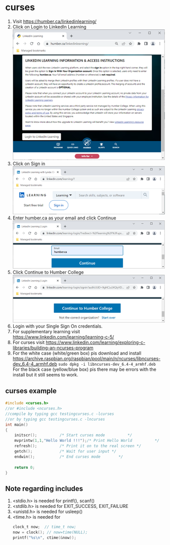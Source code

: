 # curses
1.  Visit https://humber.ca/linkedinlearning/
2.	Click on Login to LinkedIn Learning   
![](media/17.png)
3.	Click on Sign in   
![](media/18.png)
4.	Enter humber.ca as your email and click Continue   
![](media/19.png)
5.	Click Continue to Humber College   
![](media/20.png)
6.	Login with your Single Sign On credentials.
7.  For supplementary learning visit https://www.linkedin.com/learning/learning-c-5/
8.  For curses visit https://www.linkedin.com/learning/exploring-c-libraries/building-an-ncurses-program
9.  For the white case (white/green box) pis download and install https://archive.raspbian.org/raspbian/pool/main/n/ncurses/libncurses-dev_6.4-4_armhf.deb
    ```sudo dpkg -i libncurses-dev_6.4-4_armhf.deb```   
    For the black case (yellow/blue box) pis there may be errors with the install but it still seems to work.

## curses example
```c
#include <curses.h>
//or #include <ncurses.h>
//compile by typing gcc testingcurses.c -lcurses 
//or by typing gcc testingcurses.c -lncurses 
int main()
{	
	initscr();			/* Start curses mode 		  */
	mvprintw(1,1,"Hello World !!!");/* Print Hello World		  */
	refresh();			/* Print it on to the real screen */
	getch();			/* Wait for user input */
	endwin();			/* End curses mode		  */

	return 0;
}

```
## Note regarding includes
1. <stdio.h> is needed for printf(), scanf()
2. <stdlib.h> is needed for EXIT_SUCCESS, EXIT_FAILURE
3. <unistd.h> is needed for usleep()
4. <time.h> is needed for
   ```c
   clock_t now;  // time_t now;
   now = clock(); // now=time(NULL);
   printf("%s\n", ctime(&now));
   ```
